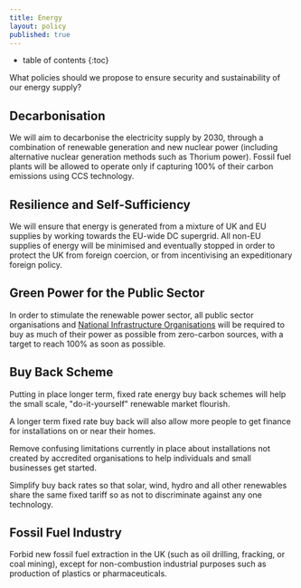 ```yaml
---
title: Energy
layout: policy
published: true
---
```


* table of contents 
{:toc}

What policies should we propose to ensure security and sustainability of our energy supply?

## Decarbonisation

We will aim to decarbonise the electricity supply by 2030, through a combination of renewable generation and new nuclear 
power (including alternative nuclear generation methods such as Thorium power). Fossil fuel plants will be allowed to operate
only if capturing 100% of their carbon emissions using CCS technology.

## Resilience and Self-Sufficiency

We will ensure that energy is generated from a mixture of UK and EU supplies by working towards the EU-wide DC supergrid. All non-EU supplies of energy will be minimised and eventually stopped in order to protect the UK from foreign coercion, or from incentivising an expeditionary foreign policy.  

## Green Power for the Public Sector

In order to stimulate the renewable power sector, all public sector organisations and [National Infrastructure Organisations](infrastructure.html) will be required to buy as much of their power as possible from zero-carbon sources, with a target to reach 100% as soon as possible.

## Buy Back Scheme

Putting in place longer term, fixed rate energy buy back schemes will help the small scale, "do-it-yourself" renewable market flourish. 

A longer term fixed rate buy back will also allow more people to get finance for installations on or near their homes.

Remove confusing limitations currently in place about installations not created by accredited organisations to help individuals and small businesses get started.

Simplify buy back rates so that solar, wind, hydro and all other renewables share the same fixed tariff so as not to discriminate against any one technology.

## Fossil Fuel Industry

Forbid new fossil fuel extraction in the UK (such as oil drilling, fracking, or coal mining), except for non-combustion industrial purposes such as production of plastics or pharmaceuticals.
